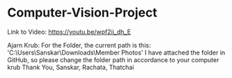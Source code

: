 # Computer-Vision-Project

Link to Video: https://youtu.be/wpf2ii_dh_E

Ajarn Krub:
For the Folder, the current path is this: 'C:\Users\Sanskar\Downloads\Member Photos'
I have attached the folder in GitHub, so please change the folder path in accordance to your computer krub
Thank You,
Sanskar, Rachata, Thatchai
